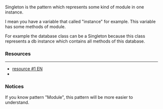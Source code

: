 Singleton is the pattern which represents some kind of module in one instance. 

I mean you have a variable that called "instance" for example.
This variable has some methods of module. 

For example the database class can be a Singleton because 
this class represents a db instance which contains all methods of this database.

### Resources

---
* [resource #1 EN](https://addyosmani.com/resources/essentialjsdesignpatterns/book/#singletonpatternjavascript)
* 


### Notices 
If you know pattern "Module", this pattern will be more easier to understand.
